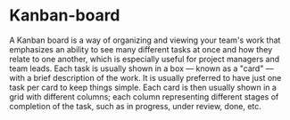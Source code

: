 # Kanban-board
A Kanban board is a way of organizing and viewing your team's work that emphasizes an ability to see many different tasks at once and how they relate to one another, which is especially useful for project managers and team leads. Each task is usually shown in a box — known as a "card" — with a brief description of the work. It is usually preferred to have just one task per card to keep things simple. Each card is then usually shown in a grid with different columns; each column representing different stages of completion of the task, such as in progress, under review, done, etc.
